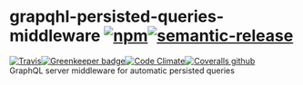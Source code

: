 # grapqhl-persisted-queries-middleware [![npm](https://img.shields.io/npm/v/grapqhl-persisted-queries-middleware.svg?style=for-the-badge)](https://www.npmjs.com/package/grapqhl-persisted-queries-middleware)[![semantic-release](https://img.shields.io/badge/%20%20%F0%9F%93%A6%F0%9F%9A%80-semantic--release-e10079.svg?style=for-the-badge)](https://github.com/semantic-release/semantic-release)
[![Travis](https://img.shields.io/travis/supergraphql/grapqhl-persisted-queries-middleware.svg?style=for-the-badge)](https://travis-ci.org/supergraphql/grapqhl-persisted-queries-middleware)[![Greenkeeper badge](https://img.shields.io/badge/renovate-enabled-brightgreen.svg?style=for-the-badge)](https://renovateapp.com/)[![Code Climate](https://img.shields.io/codeclimate/maintainability/supergraphql/grapqhl-persisted-queries-middleware.svg?style=for-the-badge)](https://codeclimate.com/github/supergraphql/grapqhl-persisted-queries-middleware)[![Coveralls github](https://img.shields.io/coveralls/github/supergraphql/graphql-persisted-queries-middleware.svg?style=for-the-badge)](https://coveralls.io/github/supergraphql/graphql-persisted-queries-middleware)  
GraphQL server middleware for automatic persisted queries

